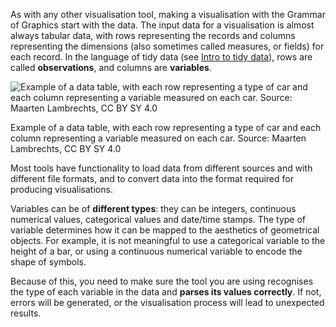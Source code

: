 As with any other visualisation tool, making a visualisation with the Grammar of Graphics start with the data. The input data for a visualisation is almost always tabular data, with rows representing the records and columns representing the dimensions (also sometimes called measures, or fields) for each record. In the language of tidy data (see <span class='internal-link'>[Intro to tidy data](intro-to-tidy-data)</span>), rows are called **observations**, and columns are **variables**.

![Example of a data table, with each row representing a type of car and each column representing a variable measured on each car. Source: Maarten Lambrechts, CC BY SY 4.0](Building%20blocks%20of%20the%20Grammar%20of%20Graphics%202aa612131ff246cf95f99d6c95fcbe4e/data-table-cars.png)

Example of a data table, with each row representing a type of car and each column representing a variable measured on each car. Source: Maarten Lambrechts, CC BY SY 4.0

Most tools have functionality to load data from different sources and with different file formats, and to convert data into the format required for producing visualisations.

Variables can be of **different types**: they can be integers, continuous numerical values, categorical values and date/time stamps. The type of variable determines how it can be mapped to the aesthetics of geometrical objects. For example, it is not meaningful to use a categorical variable to the height of a bar, or using a continuous numerical variable to encode the shape of symbols.

Because of this, you need to make sure the tool you are using recognises the type of each variable in the data and **parses its values correctly**. If not, errors will be generated, or the visualisation process will lead to unexpected results.